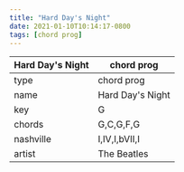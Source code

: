 ```yaml
---
title: "Hard Day's Night"
date: 2021-01-10T10:14:17-0800
tags: [chord prog]
---
```


|Hard Day's Night|chord prog|
|---|---|
|type|chord prog|
|name|Hard Day's Night|
|key|G|
|chords|G,C,G,F,G|
|nashville|I,IV,I,bVII,I|
|artist|The Beatles|
